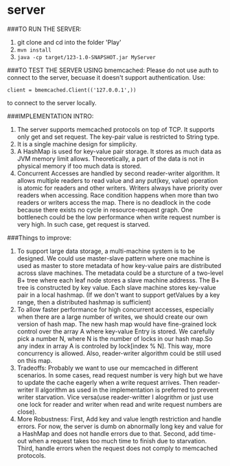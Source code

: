 # server

###TO RUN THE SERVER:

  1. git clone and cd into the folder 'Play'
  2. `mvn install`
  3. `java -cp target/123-1.0-SNAPSHOT.jar MyServer`
  
###TO TEST THE SERVER USING bmemcached:
  Please do not use auth to connect to the server, becuase it doesn't support authentication.
  Use:

  `client = bmemcached.Client(('127.0.0.1',))` 

  to connect to the server locally.
  
###IMPLEMENTATION INTRO:
  1. The server supports memcached protocols on top of TCP. It supports only get and set request. 
  The key-pair value is restricted to String type.
  2. It is a single machine design for simplicity.
  3. A HashMap is used for key-value pair storage. It stores as much data as JVM memory limit allows. 
  Theoretically, a part of the data is not in physical memory if too much data is stored. 
  4. Concurrent Accesses are handled by second reader-writer algorithm. It allows multiple readers to read value and any put(key, value) operation is atomic for readers and other writers. Writers always have priority over readers when accessing. Race condition happens when more than two readers or writers access the map. 
There is no deadlock in the code because there exists no cycle in resource-request graph. One bottlenech could be
the low performance when write request number is very high. In such case, get request is starved.
  
###Things to improve:
  1. To support large data storage, a multi-machine system is to be designed. We could use master-slave pattern where one machine is used as master to store metadata of how key-value pairs are distributed across slave machines. The metadata could be a sturcture of a two-level B+ tree where each leaf node stores a slave machine addresss. The B+ tree is constructed by key value. Each slave machine stores key-value pair in a local hashmap. (If we don't 
want to support getValues by a key range, then a distributed hashmap is sufficient)
  2. To allow faster performance for high concurrent accesses, especially when there are a large number of writes, 
  we should create our own version of hash map. The new hash map would have fine-grained lock control over the array A where key-value Entry is stored. We carefully pick a number N, where N is the number of locks in our hash map.So any index in array A is controled by lock[index % N]. This way, more concurrency is allowed. Also, reader-writer algorithm could be still used on this map.
  3. Tradeoffs: Probably we want to use our memcached in different scenarios. In some cases, read request number is very high but we have to update the cache eagerly when a write request arrives. Then reader-writer II algorithm as used in the implementation is preferred to prevent writer starvation. Vice versa(use reader-writter I alogrithm or just use one lock for reader and writer when read and write request numbers are close). 
  4. More Robustness: First, Add key and value length restriction and handle errors. For now, the server is dumb 
  on abnormally long key and value for a HashMap and does not handle errors due to that. Second, add time-out when
  a request takes too much time to finish due to starvation. Third, handle errors when the request does not comply to memcached protocols.
  
